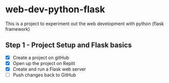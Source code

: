 # web-dev-python-flask
This is a project to experiment out the web development with python (flask framework)
## Step 1 - Project Setup and Flask basics

- [x] Create a project on gitHub
- [x] Open up the project on Replit
- [x] Create and run a Flask web server
- [ ] Push changes back to GitHub
